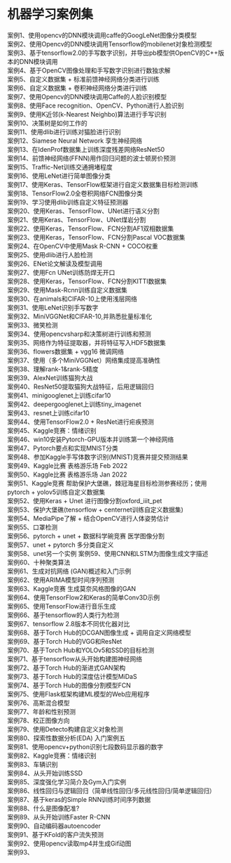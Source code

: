 # 机器学习案例集

案例1、使用opencv的DNN模块调用caffe的GoogLeNet图像分类模型  
案例2、使用Opencv的DNN模块调用Tensorflow的mobilenet对象检测模型  
案例3、基于tensorflow2.0的手写数字识别，并导出pb模型供OpenCV的C++版本的DNN模块调用  
案例4、基于OpenCV图像处理和手写数字识别进行数独求解  
案例5、自定义数据集 + 标准前馈神经网络分类进行训练  
案例6、自定义数据集 + 卷积神经网络分类进行训练  
案例7、使用Opencv的DNN模块调用Caffe的人脸识别模型  
案例8、使用Face recognition、OpenCV、Python进行人脸识别  
案例9、使用K近邻(k-Nearest Neighbo)算法进行手写识别  
案例10、决策树是如何工作的  
案例11、使用dlib进行训练对猫脸进行识别  
案例12、Siamese Neural Network 孪生神经网络  
案例13、在IdenProf数据集上训练深度残差网络ResNet50  
案例14、前馈神经网络(FFNN)用作回归问题的波士顿房价预测  
案例15、Traffic-Net训练交通拥堵程度  
案例16、使用LeNet进行简单图像分类  
案例17、使用Keras、TensorFlow框架进行自定义数据集目标检测训练  
案例18、TensorFlow2.0全卷积网络FCN图像分类  
案例19、学习使用dlib训练自定义特征预测器  
案例20、使用Keras、TensorFlow、UNet进行语义分割  
案例21、使用Keras、TensorFlow、UNet煤岩分割  
案例22、使用Keras，TensorFlow、FCN分割AF1双相数据集  
案例23、使用Keras，TensorFlow、FCN分割Pascal VOC数据集  
案例24、在OpenCV中使用Mask R-CNN + COCO权重  
案例25、使用dlib进行人脸检测  
案例26、ENet论文解读及模型调用  
案例27、使用Fcn UNet训练防焊无开口  
案例28、使用Keras，TensorFlow、FCN分割KITTI数据集  
案例29、使用Mask-Rcnn训练自定义数据集  
案例30、在animals和CIFAR-10上使用浅层网络  
案例31、使用LeNet识别手写数字  
案例32、MiniVGGNet和CIFAR-10,并熟悉批量标准化  
案例33、微笑检测  
案例34、使用opencvsharp和决策树进行训练和预测  
案例35、网络作为特征提取器，并将特征写入HDF5数据集  
案例36、flowers数据集 + vgg16 微调网络  
案例37、使用（多个MiniVGGNet）网络集成提高准确性  
案例38、理解rank-1&rank-5精度  
案例39、AlexNet训练猫狗大战  
案例40、ResNet50提取猫狗大战特征，后用逻辑回归  
案例41、minigooglenet上训练cifar10  
案例42、deepergooglenet上训练tiny_imagenet  
案例43、resnet上训练cifar10  
案例44、使用TensorFlow2.0 + ResNet进行疟疾预测  
案例45、Kaggle竞赛：情绪识别  
案例46、win10安装Pytorch-GPU版本并训练第一个神经网络  
案例47、Pytorch要点和实现MNIST分类  
案例48、参加Kaggle手写体数字识别(MNIST)竞赛并提交预测结果  
案例49、Kaggle比赛 表格游乐场 Feb 2022  
案例50、Kaggle比赛 表格游乐场 Jan 2022  
案例51、Kaggle竞赛 帮助保护大堡礁，棘冠海星目标检测参赛经历；使用pytorch + yolov5训练自定义数据集  
案例52、使用Keras + Unet 进行图像分割oxford_iiit_pet  
案例53、保护大堡礁(tensorflow + centernet训练自定义数据集)  
案例54、MediaPipe了解 + 结合OpenCV进行人体姿势估计  
案例55、口罩检测  
案例56、pytorch + unet + 数据科学碗竞赛 医学图像分割  
案例57、unet + pytorch 多分类自定义  
案例58、unet另一个实例 
案例59、使用CNN和LSTM为图像生成文字描述  
案例60、十种聚类算法  
案例61、生成对抗网络 (GAN)概述和入门示例  
案例62、使用ARIMA模型时间序列预测  
案例63、Kaggle竞赛 生成莫奈风格图像的GAN  
案例64、使用TensorFlow2和Keras的简单Conv3D示例  
案例65、使用TensorFlow进行音乐生成  
案例66、基于tensorflow的人类行为检测  
案例67、tensorflow 2.8版本不同优化器对比  
案例68、基于Torch Hub的DCGAN图像生成 + 调用自定义网络模型  
案例69、基于Torch Hub的VGG和ResNet  
案例70、基于Torch Hub和YOLOv5和SSD的目标检测  
案例71、基于tensorflow从头开始构建图神经网络  
案例72、基于Torch Hub的渐进式GAN架构  
案例73、基于Torch Hub的深度估计模型MiDaS  
案例74、基于Torch Hub的图像分割模型FCN  
案例75、使用Flask框架构建ML模型的Web应用程序  
案例76、高斯混合模型  
案例77、年龄和性别预测  
案例78、校正图像方向  
案例79、使用Detecto构建自定义对象检测  
案例80、探索性数据分析(EDA) 入门案例五  
案例81、使用opencv+python识别七段数码显示器的数字  
案例82、Kaggle竞赛：情绪识别  
案例83、车辆识别  
案例84、从头开始训练SSD  
案例85、深度强化学习简介及Gym入门实例  
案例86、线性回归与逻辑回归（简单线性回归/多元线性回归/简单逻辑回归）  
案例87、基于keras的Simple RNN训练时间序列数据  
案例88、什么是图像配准?  
案例89、从头开始训练Faster R-CNN  
案例90、自动编码器autoencoder  
案例91、基于KFold的客户流失预测  
案例92、使用opencv读取mp4并生成Gif动图  
案例93、